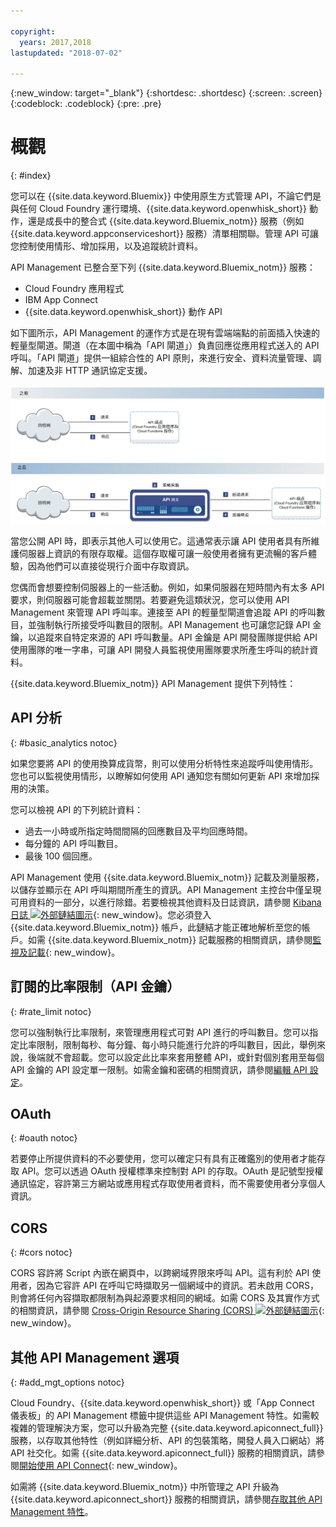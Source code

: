```yaml
---

copyright:
  years: 2017,2018
lastupdated: "2018-07-02"

---
```



{:new_window: target="_blank"}
{:shortdesc: .shortdesc}
{:screen: .screen}
{:codeblock: .codeblock}
{:pre: .pre}

# 概觀
{: #index}

您可以在 {{site.data.keyword.Bluemix}} 中使用原生方式管理 API，不論它們是與任何 Cloud Foundry 運行環境、{{site.data.keyword.openwhisk_short}}
動作，還是成長中的整合式 {{site.data.keyword.Bluemix_notm}} 服務（例如 {{site.data.keyword.appconserviceshort}} 服務）清單相關聯。管理 API 可讓您控制使用情形、增加採用，以及追蹤統計資料。

API Management 已整合至下列 {{site.data.keyword.Bluemix_notm}} 服務：
* Cloud Foundry 應用程式
* IBM App Connect
* {{site.data.keyword.openwhisk_short}} 動作 API

如下圖所示，API Management 的運作方式是在現有雲端端點的前面插入快速的輕量型閘道。閘道（在本圖中稱為「API 閘道」）負責回應從應用程式送入的 API 呼叫。「API 閘道」提供一組綜合性的 API 原則，來進行安全、資料流量管理、調解、加速及非 HTTP 通訊協定支援。

![「API 閘道」流程。](images/bluemix-native-apim-flow.png "API Management 流程。")

當您公開 API 時，即表示其他人可以使用它。這通常表示讓 API 使用者具有所維護伺服器上資訊的有限存取權。這個存取權可讓一般使用者擁有更流暢的客戶體驗，因為他們可以直接從現行介面中存取資訊。

您偶而會想要控制伺服器上的一些活動。例如，如果伺服器在短時間內有太多 API 要求，則伺服器可能會超載並關閉。若要避免這類狀況，您可以使用 API Management 來管理 API 呼叫率。連接至 API 的輕量型閘道會追蹤 API 的呼叫數目，並強制執行所接受呼叫數目的限制。API Management 也可讓您記錄 API 金鑰，以追蹤來自特定來源的 API 呼叫數量。API 金鑰是 API 開發團隊提供給 API 使用團隊的唯一字串，可讓 API 開發人員監視使用團隊要求所產生呼叫的統計資料。  

{{site.data.keyword.Bluemix_notm}} API Management 提供下列特性：
## API 分析
{: #basic_analytics notoc}

如果您要將 API 的使用換算成貨幣，則可以使用分析特性來追蹤呼叫使用情形。您也可以監視使用情形，以瞭解如何使用 API 通知您有關如何更新 API 來增加採用的決策。

您可以檢視 API 的下列統計資料：
* 過去一小時或所指定時間間隔的回應數目及平均回應時間。
* 每分鐘的 API 呼叫數目。
* 最後 100 個回應。

API Management 使用 {{site.data.keyword.Bluemix_notm}} 記載及測量服務，以儲存並顯示在 API 呼叫期間所產生的資訊。API Management 主控台中僅呈現可用資料的一部分，以進行除錯。若要檢視其他資料及日誌資訊，請參閱 [Kibana 日誌 ![外部鏈結圖示](../icons/launch-glyph.svg "外部鏈結圖示")](https://logging.ng.bluemix.net/app/#/kibana5){: new_window}。您必須登入 {{site.data.keyword.Bluemix_notm}} 帳戶，此鏈結才能正確地解析至您的帳戶。如需 {{site.data.keyword.Bluemix_notm}} 記載服務的相關資訊，請參閱[監視及記載](../cli/monitoring_logging.html#monitoring_logging){: new_window}。

## 訂閱的比率限制（API 金鑰）
{: #rate_limit notoc}

您可以強制執行比率限制，來管理應用程式可對 API 進行的呼叫數目。您可以指定比率限制，限制每秒、每分鐘、每小時只能進行允許的呼叫數目，因此，舉例來說，後端就不會超載。您可以設定此比率來套用整體 API，或針對個別套用至每個 API 金鑰的 API 設定單一限制。如需金鑰和密碼的相關資訊，請參閱[編輯 API 設定](manage_apis.html#settings_apis)。

## OAuth
{: #oauth notoc}

若要停止所提供資料的不必要使用，您可以確定只有具有正確鑑別的使用者才能存取 API。您可以透過 OAuth 授權標準來控制對 API 的存取。OAuth 是記號型授權通訊協定，容許第三方網站或應用程式存取使用者資料，而不需要使用者分享個人資訊。

## CORS
{: #cors notoc}

CORS 容許將 Script 內嵌在網頁中，以跨網域界限來呼叫 API。這有利於 API 使用者，因為它容許 API 在呼叫它時擷取另一個網域中的資訊。若未啟用 CORS，則會將任何內容擷取都限制為與起源要求相同的網域。如需 CORS 及其實作方式的相關資訊，請參閱 [Cross-Origin Resource Sharing (CORS) ![外部鏈結圖示](../icons/launch-glyph.svg "外部鏈結圖示")](https://developer.mozilla.org/en-US/docs/Web/HTTP/CORS){: new_window}。

## 其他 API Management 選項
{: #add_mgt_options notoc}

Cloud Foundry、{{site.data.keyword.openwhisk_short}} 或「App Connect 儀表板」的 API Management 標籤中提供這些 API Management 特性。如需較複雜的管理解決方案，您可以升級為完整 {{site.data.keyword.apiconnect_full}} 服務，以存取其他特性（例如詳細分析、API 的包裝策略，開發人員入口網站）將 API 社交化。如需 {{site.data.keyword.apiconnect_full}} 服務的相關資訊，請參閱[開始使用 API Connect](https://console.ng.bluemix.net/docs/services/apiconnect/index.html){: new_window}。

如需將 {{site.data.keyword.Bluemix_notm}} 中所管理之 API 升級為 {{site.data.keyword.apiconnect_short}} 服務的相關資訊，請參閱[存取其他 API Management 特性](upgrade.html)。
